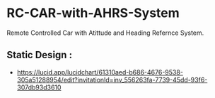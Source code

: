 # RC-CAR-with-AHRS-System
Remote Controlled Car with Atittude and Heading Refernce System. 

## Static Design : 
- https://lucid.app/lucidchart/61310aed-b686-4676-9538-305a51288954/edit?invitationId=inv_556263fa-7739-45dd-93f6-307db93d3610
